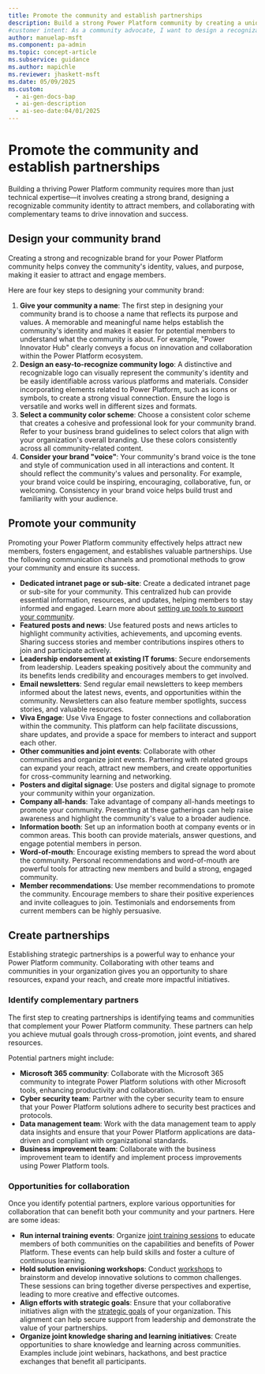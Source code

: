 ```yaml
---
title: Promote the community and establish partnerships
description: Build a strong Power Platform community by creating a unique brand, promoting it effectively, and fostering partnerships to drive engagement and collaboration.
#customer intent: As a community advocate, I want to design a recognizable community brand so that I can attract and engage members effectively.  
author: manuelap-msft
ms.component: pa-admin
ms.topic: concept-article
ms.subservice: guidance
ms.author: mapichle
ms.reviewer: jhaskett-msft
ms.date: 05/09/2025
ms.custom:
  - ai-gen-docs-bap
  - ai-gen-description
  - ai-seo-date:04/01/2025
---
```


# Promote the community and establish partnerships

Building a thriving Power Platform community requires more than just technical expertise—it involves creating a strong brand, designing a recognizable community identity to attract members, and collaborating with complementary teams to drive innovation and success.

## Design your community brand

Creating a strong and recognizable brand for your Power Platform community helps convey the community's identity, values, and purpose, making it easier to attract and engage members. 

Here are four key steps to designing your community brand:

1. **Give your community a name**: The first step in designing your community brand is to choose a name that reflects its purpose and values. A memorable and meaningful name helps establish the community's identity and makes it easier for potential members to understand what the community is about. For example, "Power Innovator Hub" clearly conveys a focus on innovation and collaboration within the Power Platform ecosystem.
1. **Design an easy-to-recognize community logo**: A distinctive and recognizable logo can visually represent the community's identity and be easily identifiable across various platforms and materials. Consider incorporating elements related to Power Platform, such as icons or symbols, to create a strong visual connection. Ensure the logo is versatile and works well in different sizes and formats.
1. **Select a community color scheme**: Choose a consistent color scheme that creates a cohesive and professional look for your community brand. Refer to your business brand guidelines to select colors that align with your organization's overall branding. Use these colors consistently across all community-related content.
1. **Consider your brand "voice"**: Your community's brand voice is the tone and style of communication used in all interactions and content. It should reflect the community's values and personality. For example, your brand voice could be inspiring, encouraging, collaborative, fun, or welcoming. Consistency in your brand voice helps build trust and familiarity with your audience.

## Promote your community

Promoting your Power Platform community effectively helps attract new members, fosters engagement, and establishes valuable partnerships. Use the following communication channels and promotional methods to grow your community and ensure its success.

- **Dedicated intranet page or sub-site**: Create a dedicated intranet page or sub-site for your community. This centralized hub can provide essential information, resources, and updates, helping members to stay informed and engaged. Learn more about [setting up tools to support your community](wiki-community.md).
- **Featured posts and news**: Use featured posts and news articles to highlight community activities, achievements, and upcoming events. Sharing success stories and member contributions  inspires others to join and participate actively.
- **Leadership endorsement at existing IT forums**: Secure endorsements from leadership. Leaders speaking positively about the community and its benefits lends credibility and encourages members to get involved.
- **Email newsletters**: Send regular email newsletters to keep members informed about the latest news, events, and opportunities within the community. Newsletters can also feature member spotlights, success stories, and valuable resources.
- **Viva Engage**: Use Viva Engage to foster connections and collaboration within the community. This platform can help facilitate discussions, share updates, and provide a space for members to interact and support each other.
- **Other communities and joint events**: Collaborate with other communities and organize joint events. Partnering with related groups can expand your reach, attract new members, and create opportunities for cross-community learning and networking.
- **Posters and digital signage**: Use posters and digital signage to promote your community within your organization. 
- **Company all-hands**: Take advantage of company all-hands meetings to promote your community. Presenting at these gatherings can help raise awareness and highlight the community's value to a broader audience.
- **Information booth**: Set up an information booth at company events or in common areas. This booth can provide materials, answer questions, and engage potential members in person.
- **Word-of-mouth**: Encourage existing members to spread the word about the community. Personal recommendations and word-of-mouth are powerful tools for attracting new members and build a strong, engaged community.
- **Member recommendations**: Use member recommendations to promote the community. Encourage members to share their positive experiences and invite colleagues to join. Testimonials and endorsements from current members can be highly persuasive.

## Create partnerships

Establishing strategic partnerships is a powerful way to enhance your Power Platform community. Collaborating with other teams and communities in your organization gives you an opportunity to share resources, expand your reach, and create more impactful initiatives.

### Identify complementary partners

The first step to creating partnerships is identifying teams and communities that complement your Power Platform community. These partners can help you achieve mutual goals through cross-promotion, joint events, and shared resources.

Potential partners might include:

- **Microsoft 365 community**: Collaborate with the Microsoft 365 community to integrate Power Platform solutions with other Microsoft tools, enhancing productivity and collaboration.
- **Cyber security team**: Partner with the cyber security team to ensure that your Power Platform solutions adhere to security best practices and protocols.
- **Data management team**: Work with the data management team to apply data insights and ensure that your Power Platform applications are data-driven and compliant with organizational standards.
- **Business improvement team**: Collaborate with the business improvement team to identify and implement process improvements using Power Platform tools.

### Opportunities for collaboration

Once you identify potential partners, explore various opportunities for collaboration that can benefit both your community and your partners. Here are some ideas:

- **Run internal training events**: Organize [joint training sessions](in-a-day.md) to educate members of both communities on the capabilities and benefits of Power Platform. These events can help build skills and foster a culture of continuous learning.
- **Hold solution envisioning workshops**: Conduct [workshops](solution-envisioning.md) to brainstorm and develop innovative solutions to common challenges. These sessions can bring together diverse perspectives and expertise, leading to more creative and effective outcomes.
- **Align efforts with strategic goals**: Ensure that your collaborative initiatives align with the [strategic goals](vision.md) of your organization. This alignment can help secure support from leadership and demonstrate the value of your partnerships.
- **Organize joint knowledge sharing and learning initiatives**: Create opportunities to share knowledge and learning across communities. Examples include joint webinars, hackathons, and best practice exchanges that benefit all participants.
